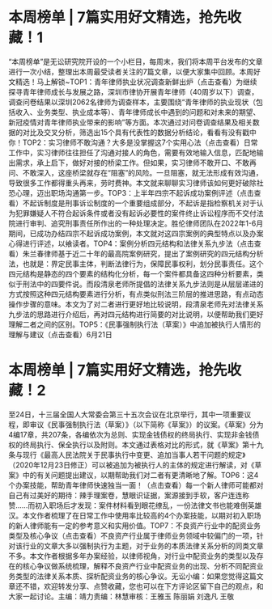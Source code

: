 # 本周榜单 | 7篇实用好文精选，抢先收藏！​1

“本周榜单”是无讼研究院开设的一个小栏目，每周末，我们将本周平台发布的文章进行一次小结，整理出本周最受读者关注的7篇文章，以便大家集中回顾。本周好文精选！马上解锁~TOP1：青年律师执业状况调查新鲜出炉（点击查看）为继续探寻青年律师成长与发展之路，深圳市律协开展青年律师（40周岁以下）调查，调查问卷结果以深圳2062名律师为调查样本，主要围绕“青年律师的执业现状（包括收入、业务类型、执业成本等）、青年律师成长中遇到的问题和对未来的期望、新冠疫情对青年律师执业带来的影响”等方面。本次通过对问卷调查结果及相关数据的对比及交叉分析，筛选出15个具有代表性的数据分析结论，看看有没有戳中你！TOP2：实习律师不敢沟通？大多是没掌握这7个实用心法（点击查看）日常工作中，实习律师往往担任了沟通对接人的角色，需要有效地输入信息，匹配地输出需求，承上启下，做好对接的桥梁工作。但如果，实习律师不敢开口、不敢再问、不敢深入，这座桥梁就存在“阻塞”的风险。一旦阻塞，就无法形成有效沟通，导致很多工作都得重头再来，劳时费神。本文就来聊聊实习律师该如何更好破除社恐心理，迈出职场沟通第一步。TOP3：上半年四宗不起诉成功案例评述（点击查看）不起诉制度是刑事诉讼制度的一个重要组成部分，不起诉是指检察机关对于认为犯罪嫌疑人不符合起诉条件或者没有起诉必要性的案件终止诉讼程序而不交付法院进行审判、追究刑事责任所作出的一种处理决定。胜伦律师团队在2022年1-6月期间，已成功办结四宗不起诉成功案例，本文就对这四宗案例的典型特点以及办案心得进行评述，以飨读者。TOP4：案例分析四元结构和法律关系九步法（点击查看）朱兰春律师基于近二十年的最高院案例研究，提出了案例研究的四元结构分析法，也就是：界定民事主体，判断法律行为，保障民事权利，划分民事责任。这个四元结构是静态的四个要素的结构化分析，每一个案件都具备这四种分析要素，类似于刑法中的四要件说。而段清泉老师所提倡的法律关系九步法则是从层层递进的方式按照这种四元结构要素进行分析，有点类似刑法三阶层的推进思路，有点动态操作步骤的意味。本文为了对二者进行更好地比较说明，段清泉老师先对法律关系九步法的思路进行介绍后，再对四元结构进行简要的对比说明，以便帮助我们更好理解二者之间的区别。TOP5：《民事强制执行法（草案）》中追加被执行人情形的理解与建议（点击查看）6月21日

# 本周榜单 | 7篇实用好文精选，抢先收藏！​2

至24日，十三届全国人大常委会第三十五次会议在北京举行，其中一项重要议程，即审议《民事强制执行法（草案）》（以下简称《草案》）的议案。《草案》分为4编17章，共207条，各编依次为总则、实现金钱债权的终局执行、实现非金钱债权的终局执行、保全执行以及附则。本文通过表格对比的形式，就《草案》第十九条与现行《最高人民法院关于民事执行中变更、追加当事人若干问题的规定》（2020年12月23日修正）可以被追加为被执行人的主体的规定进行解读，对《草案》中的有关问题提出建议，以期帮助我们对二者有更清晰地了解。TOP6：这4个办案技能，帮助青年律师快速独当一面！（点击查看）每一个新人律师可能都对自己有过美好的期待：辣手理案卷，慧眼识证据，案源接到手软，客户连连称赞……而初入职场后才发现：案件材料看到眼花缭乱，一份法律文书也能难倒英雄汉。本文作者梳理了在日常工作中使用率比较高的4个办案技能，以期对初入职场的新人律师能有一定的参考意义和实用价值。TOP7：不良资产行业中的配资业务类型及核心争议（点击查看）不良资产行业属于律师业务领域中较偏门的一项，针对该行业的文章大多以强制执行为主题，对于业务的本质法律关系分析的同类文章不多。本文作者根据多年办案经验，以律师视角，对行业中配资业务的类型以及存在的核心争议做系统梳理，解释不良资产行业中配资业务的出现、分析不同配资业务类型的法律关系本质、探析配资业务的核心争议。无讼小编：如果您觉得这篇文章还不错，欢迎转发分享、点赞收藏，您也可以在下方评论区留下自己的观点，和大家一起讨论。主编：靖力责编：林慧审核：王雅玉 陈丽娟 刘逸凡 王敬

